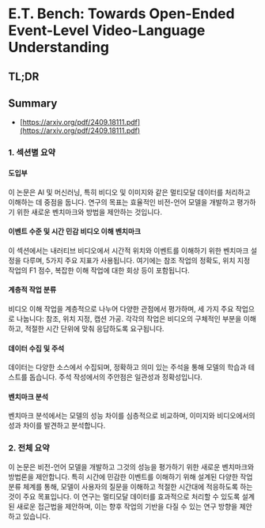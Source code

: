 # E.T. Bench: Towards Open-Ended Event-Level Video-Language Understanding
## TL;DR
## Summary
- [https://arxiv.org/pdf/2409.18111.pdf](https://arxiv.org/pdf/2409.18111.pdf)

### 1. 섹션별 요약
#### 도입부
이 논문은 AI 및 머신러닝, 특히 비디오 및 이미지와 같은 멀티모달 데이터를 처리하고 이해하는 데 중점을 둡니다. 연구의 목표는 효율적인 비전-언어 모델을 개발하고 평가하기 위한 새로운 벤치마크와 방법을 제안하는 것입니다.

#### 이벤트 수준 및 시간 민감 비디오 이해 벤치마크
이 섹션에서는 내러티브 비디오에서 시간적 위치와 이벤트를 이해하기 위한 벤치마크 설정을 다루며, 5가지 주요 지표가 사용됩니다. 여기에는 참조 작업의 정확도, 위치 지정 작업의 F1 점수, 복잡한 이해 작업에 대한 회상 등이 포함됩니다.

#### 계층적 작업 분류
비디오 이해 작업을 계층적으로 나누어 다양한 관점에서 평가하며, 세 가지 주요 작업으로 나눕니다: 참조, 위치 지정, 캡션 가공. 각각의 작업은 비디오의 구체적인 부분을 이해하고, 적절한 시간 단위에 맞춰 응답하도록 요구됩니다.

#### 데이터 수집 및 주석
데이터는 다양한 소스에서 수집되며, 정확하고 의미 있는 주석을 통해 모델의 학습과 테스트를 돕습니다. 주석 작성에서의 주안점은 일관성과 정확성입니다.

#### 벤치마크 분석
벤치마크 분석에서는 모델의 성능 차이를 심층적으로 비교하며, 이미지와 비디오에서의 성과 차이를 발견하고 분석합니다. 

### 2. 전체 요약
이 논문은 비전-언어 모델을 개발하고 그것의 성능을 평가하기 위한 새로운 벤치마크와 방법론을 제안합니다. 특히 시간에 민감한 이벤트를 이해하기 위해 설계된 다양한 작업 분류 체계를 통해, 모델이 사용자의 질문을 이해하고 적절한 시간대에 적응하도록 하는 것이 주요 목표입니다. 이 연구는 멀티모달 데이터를 효과적으로 처리할 수 있도록 설계된 새로운 접근법을 제안하며, 이는 향후 작업의 기반을 다질 수 있는 연구 방향을 제안하고 있습니다.